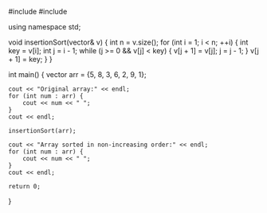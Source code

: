 #include <vector>
#include <iostream>

using namespace std;

void insertionSort(vector<int>& v) {
    int n = v.size();
    for (int i = 1; i < n; ++i) {
        int key = v[i];
        int j = i - 1;
        while (j >= 0 && v[j] < key) {
            v[j + 1] = v[j];
            j = j - 1;
        }
        v[j + 1] = key;
    }
}

int main() {
    vector<int> arr = {5, 8, 3, 6, 2, 9, 1};

    cout << "Original array:" << endl;
    for (int num : arr) {
        cout << num << " ";
    }
    cout << endl;

    insertionSort(arr);

    cout << "Array sorted in non-increasing order:" << endl;
    for (int num : arr) {
        cout << num << " ";
    }
    cout << endl;

    return 0;
}

